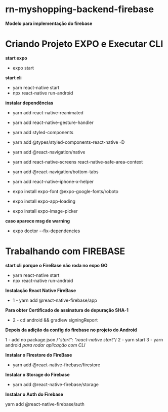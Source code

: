 # rn-myshopping-backend-firebase

**Modelo para implementação do firebase**

# Criando Projeto EXPO e Executar CLI
**start expo**
- expo start

**start cli**
- yarn react-native start
- npx react-native run-android

**instalar dependências**
- yarn add react-native-reanimated
- yarn add react-native-gesture-handler

- yarn add styled-components
- yarn add @types/styled-components-react-native -D
- yarn add @react-navigation/native
- yarn add react-native-screens react-native-safe-area-context
- yarn add @react-navigation/bottom-tabs
- yarn add react-native-iphone-x-helper

- expo install expo-font @expo-google-fonts/roboto
- expo install expo-app-loading
- expo install expo-image-picker

**caso aparece msg de warning**
- expo doctor --fix-dependencies

# Trabalhando com FIREBASE

**start cli porque o FireBase não roda no expo GO**
- yarn react-native start
- npx react-native run-android

**Instalação React Native FireBase**
- 1 - yarn add @react-native-firebase/app

**Para obter Certificado de assinatura de depuração SHA-1**
- 2 - cd android && gradlew signingReport

**Depois da adição da config do firebase no projeto do Android**

1 - add no package.json /*"start": "react-native start"*/
2 - yarn start
3 - yarn android *para rodar aplicação com CLI*

**Instalar o Firestore do FireBase**

- yarn add @react-native-firebase/firestore

**Instalar o Storage do Firebase**

- yarn add @react-native-firebase/storage

**Instalar o Auth do Firebase**

yarn add @react-native-firebase/auth

